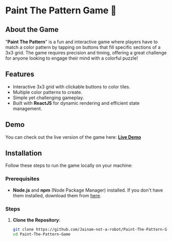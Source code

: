 # Paint The Pattern Game 🎨

## About the Game
"**Paint The Pattern**" is a fun and interactive game where players have to match a color pattern by tapping on buttons that fill specific sections of a 3x3 grid. The game requires precision and timing, offering a great challenge for anyone looking to engage their mind with a colorful puzzle!

## Features
- Interactive 3x3 grid with clickable buttons to color tiles.
- Multiple color patterns to create.
- Simple yet challenging gameplay.
- Built with **ReactJS** for dynamic rendering and efficient state management.

## Demo
You can check out the live version of the game here: [**Live Demo**](https://your-demo-link.com)

## Installation

Follow these steps to run the game locally on your machine:

### Prerequisites
- **Node.js** and **npm** (Node Package Manager) installed. If you don't have them installed, download them from [here](https://nodejs.org/).

### Steps

1. **Clone the Repository**:
   ```bash
   git clone https://github.com/Jainam-not-a-robot/Paint-The-Pattern-Game.git
   cd Paint-The-Pattern-Game
